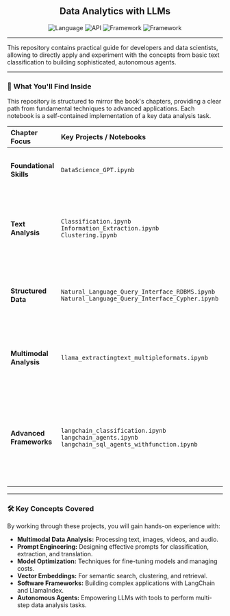 
<div align="center">

## Data Analytics with LLMs

![Language](https://img.shields.io/badge/Language-Python-blue)
![API](https://img.shields.io/badge/API-OpenAI-10A37F?logo=openai&logoColor=white)
![Framework](https://img.shields.io/badge/Framework-LangChain-blueviolet)
![Framework](https://img.shields.io/badge/Framework-LlamaIndex-black)

</div>

---

This repository contains practical guide for developers and data scientists, allowing to directly apply and experiment with the concepts from basic text classification to building sophisticated, autonomous agents.

---

### 🚀 What You'll Find Inside

This repository is structured to mirror the book's chapters, providing a clear path from fundamental techniques to advanced applications. Each notebook is a self-contained implementation of a key data analysis task.

| Chapter Focus | Key Projects / Notebooks | Core Concepts |
| :--- | :--- | :--- |
| **Foundational Skills** | `DataScience_GPT.ipynb` | Basic API setup, model interaction, prompt customization. |
| **Text Analysis** | `Classification.ipynb`<br>`Information_Extraction.ipynb`<br>`Clustering.ipynb` | Sentiment analysis, structured data extraction, and clustering with vector embeddings. |
| **Structured Data** | `Natural_Language_Query_Interface_RDBMS.ipynb`<br>`Natural_Language_Query_Interface_Cypher.ipynb` | Building natural language interfaces for SQL (RDBMS) and Cypher (Graph DBs). |
| **Multimodal Analysis**| `llama_extractingtext_multipleformats.ipynb` | Using LlamaIndex to query mixed-format documents (PDF, PPTX, TXT). |
| **Advanced Frameworks** | `langchain_classification.ipynb`<br>`langchain_agents.ipynb`<br>`langchain_sql_agents_withfunction.ipynb` | Refactoring with LangChain, building agents with multiple tools (SQL, Search), and creating custom agent tools. |

---

### 🛠️ Key Concepts Covered
By working through these projects, you will gain hands-on experience with:

-   **Multimodal Data Analysis:** Processing text, images, videos, and audio.
-   **Prompt Engineering:** Designing effective prompts for classification, extraction, and translation.
-   **Model Optimization:** Techniques for fine-tuning models and managing costs.
-   **Vector Embeddings:** For semantic search, clustering, and retrieval.
-   **Software Frameworks:** Building complex applications with LangChain and LlamaIndex.
-   **Autonomous Agents:** Empowering LLMs with tools to perform multi-step data analysis tasks.
